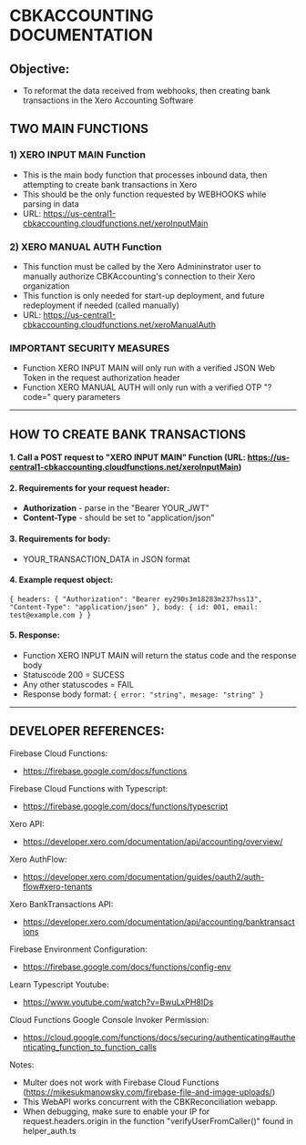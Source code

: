 # **CBKACCOUNTING DOCUMENTATION**

## **Objective:**

- To reformat the data received from webhooks, then creating bank transactions in the Xero Accounting Software

## **TWO MAIN FUNCTIONS**

### 1) XERO INPUT MAIN Function
- This is the main body function that processes inbound data, then attempting to create bank transactions in Xero 
- This should be the only function requested by WEBHOOKS while parsing in data
- URL: https://us-central1-cbkaccounting.cloudfunctions.net/xeroInputMain

### 2) XERO MANUAL AUTH Function
- This function must be called by the Xero Admininstrator user to manually authorize CBKAccounting's connection to their Xero organization
- This function is only needed for start-up deployment, and future redeployment if needed (called manually)
- URL: https://us-central1-cbkaccounting.cloudfunctions.net/xeroManualAuth

### IMPORTANT SECURITY MEASURES
- Function XERO INPUT MAIN will only run with a verified JSON Web Token in the request authorization header
- Function XERO MANUAL AUTH will only run with a verified OTP "?code=" query parameters

-----

## **HOW TO CREATE BANK TRANSACTIONS**

#### 1. Call a POST request to "XERO INPUT MAIN" Function (URL: https://us-central1-cbkaccounting.cloudfunctions.net/xeroInputMain)
#### 2. Requirements for your request header:
- **Authorization** - parse in the "Bearer YOUR_JWT"
- **Content-Type** - should be set to "application/json"

#### 3. Requirements for body:
- YOUR_TRANSACTION_DATA in JSON format

#### 4. Example request object:
`{
    headers: {
    "Authorization": "Bearer ey290s3m18283m237hss13",
    "Content-Type": "application/json"
},
body: {
    id: 001,
    email: test@example.com
}
}`

#### 5. Response:
- Function XERO INPUT MAIN will return the status code and the response body
- Statuscode 200 = SUCESS
- Any other statuscodes = FAIL
- Response body format:
`{
    error: "string",
    mesage: "string"
}`

-----

## DEVELOPER REFERENCES:

Firebase Cloud Functions:
- https://firebase.google.com/docs/functions

Firebase Cloud Functions with Typescript:
- https://firebase.google.com/docs/functions/typescript

Xero API:
- https://developer.xero.com/documentation/api/accounting/overview/

Xero AuthFlow:
- https://developer.xero.com/documentation/guides/oauth2/auth-flow#xero-tenants

Xero BankTransactions API:
- https://developer.xero.com/documentation/api/accounting/banktransactions

Firebase Environment Configuration:
- https://firebase.google.com/docs/functions/config-env

Learn Typescript Youtube:
- https://www.youtube.com/watch?v=BwuLxPH8IDs

Cloud Functions Google Console Invoker Permission:
- https://cloud.google.com/functions/docs/securing/authenticating#authenticating_function_to_function_calls

Notes:
- Multer does not work with Firebase Cloud Functions (https://mikesukmanowsky.com/firebase-file-and-image-uploads/)
- This WebAPI works concurrent with the CBKReconciliation webapp.
- When debugging, make sure to enable your IP for request.headers.origin in the function "verifyUserFromCaller()" found in helper_auth.ts

